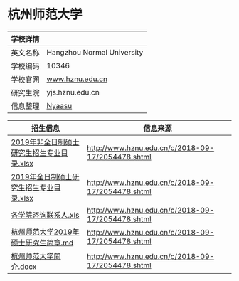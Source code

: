 # 杭州师范大学
| 学校详情| |
| - | - | 
| 英文名称 | Hangzhou Normal University |
| 学校编码 | 10346 |
| 学校官网 | www.hznu.edu.cn |
| 研究生院 | yjs.hznu.edu.cn |
| 信息整理 | [Nyaasu](https://github.com/isdut) |

| 招生信息 | 信息来源 |
| - | - |
| [2019年非全日制硕士研究生招生专业目录.xlsx](2019年非全日制硕士研究生招生专业目录.xlsx) | http://www.hznu.edu.cn/c/2018-09-17/2054478.shtml |
| [2019年全日制硕士研究生招生专业目录.xlsx](2019年全日制硕士研究生招生专业目录.xlsx) | http://www.hznu.edu.cn/c/2018-09-17/2054478.shtml |
| [各学院咨询联系人.xls](各学院咨询联系人.xls) | http://www.hznu.edu.cn/c/2018-09-17/2054478.shtml |
| [杭州师范大学2019年硕士研究生简章.md](杭州师范大学2019年硕士研究生简章.md) | http://www.hznu.edu.cn/c/2018-09-17/2054478.shtml |
| [杭州师范大学简介.docx](杭州师范大学简介.docx) | http://www.hznu.edu.cn/c/2018-09-17/2054478.shtml |
